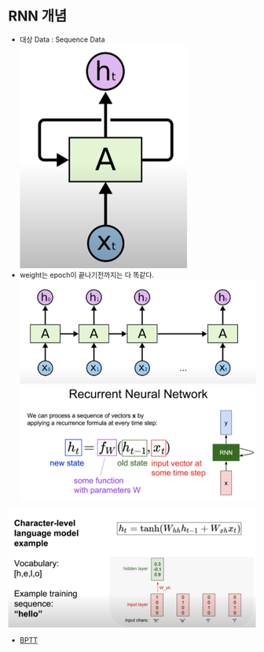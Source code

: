 # RNN 개념
- 대상 Data : Sequence Data  
![image](./image/RNN1.png)
- weight는 epoch이 끝나기전까지는 다 똑같다.
    ![image](./image/RNN2.png)
    ![image](./image/RNN3.png)


![image](./image/RNN4.png)

- [BPTT](http://solarisailab.com/archives/1451)